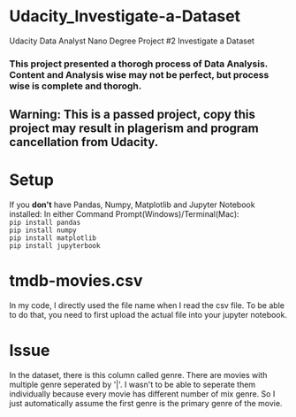 # Udacity_Investigate-a-Dataset
Udacity Data Analyst Nano Degree Project #2 Investigate a Dataset 
### This project presented a thorogh process of Data Analysis. Content and Analysis wise may not be perfect, but process wise is complete and thorogh. 
## **Warning: This is a passed project, copy this project may result in plagerism and program cancellation from Udacity.**
# Setup 
If you **don't** have Pandas, Numpy, Matplotlib and Jupyter Notebook installed: 
In either Command Prompt(Windows)/Terminal(Mac): \
`pip install pandas` \
`pip install numpy` \
`pip install matplotlib`\
`pip install jupyterbook` 

# tmdb-movies.csv 
In my code, I directly used the file name when I read the csv file. To be able to do that, you need to first upload the actual file into your jupyter notebook. 


# Issue
In the dataset, there is this column called genre. There are movies with multiple genre seperated by '|'. I wasn't to be able to seperate them individually because every movie has different number of mix genre. So I just automatically assume the first genre is the primary genre of the movie. 

